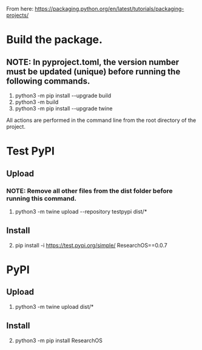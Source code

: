 From here: https://packaging.python.org/en/latest/tutorials/packaging-projects/
# Build the package.
## NOTE: In pyproject.toml, the version number must be updated (unique) before running the following commands.
1. python3 -m pip install --upgrade build
2. python3 -m build
3. python3 -m pip install --upgrade twine

All actions are performed in the command line from the root directory of the project.

# Test PyPI
## Upload
### NOTE: Remove all other files from the dist folder before running this command.
1. python3 -m twine upload --repository testpypi dist/*
## Install
<!-- 2. python3 -m pip install --index-url https://test.pypi.org/simple/ --no-deps ResearchOS -->
2. pip install -i https://test.pypi.org/simple/ ResearchOS==0.0.7

# PyPI
## Upload
1. python3 -m twine upload dist/*
## Install
2. python3 -m pip install ResearchOS